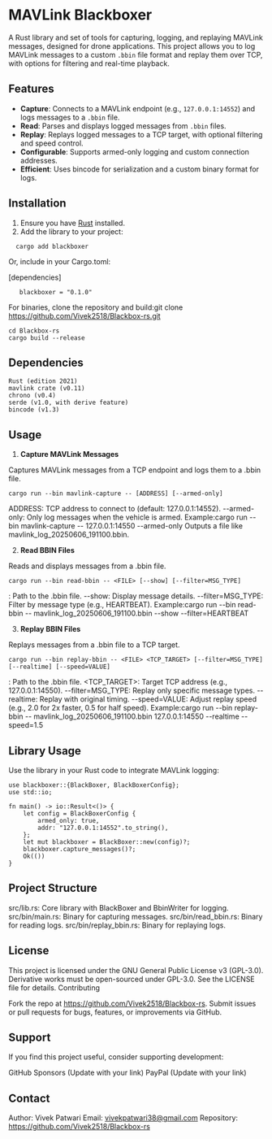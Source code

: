 # MAVLink Blackboxer

A Rust library and set of tools for capturing, logging, and replaying MAVLink messages, designed for drone applications. This project allows you to log MAVLink messages to a custom `.bbin` file format and replay them over TCP, with options for filtering and real-time playback.

## Features
- **Capture**: Connects to a MAVLink endpoint (e.g., `127.0.0.1:14552`) and logs messages to a `.bbin` file.
- **Read**: Parses and displays logged messages from `.bbin` files.
- **Replay**: Replays logged messages to a TCP target, with optional filtering and speed control.
- **Configurable**: Supports armed-only logging and custom connection addresses.
- **Efficient**: Uses bincode for serialization and a custom binary format for logs.

## Installation

1. Ensure you have [Rust](https://www.rust-lang.org/tools/install) installed.
2. Add the library to your project:
 ```
   cargo add blackboxer
```
 Or, include in your Cargo.toml:

[dependencies]

```
   blackboxer = "0.1.0"
```
For binaries, clone the repository and build:git clone https://github.com/Vivek2518/Blackbox-rs.git

```
cd Blackbox-rs
cargo build --release
```



## Dependencies

```
Rust (edition 2021)
mavlink crate (v0.11)
chrono (v0.4)
serde (v1.0, with derive feature)
bincode (v1.3)
```

## Usage
1. **Capture MAVLink Messages**

Captures MAVLink messages from a TCP endpoint and logs them to a .bbin file.
```
cargo run --bin mavlink-capture -- [ADDRESS] [--armed-only]
```

ADDRESS: TCP address to connect to (default: 127.0.0.1:14552).
--armed-only: Only log messages when the vehicle is armed.
Example:cargo run --bin mavlink-capture -- 127.0.0.1:14550 --armed-only
Outputs a file like mavlink_log_20250606_191100.bbin.



2. **Read BBIN Files**

Reads and displays messages from a .bbin file.
```
cargo run --bin read-bbin -- <FILE> [--show] [--filter=MSG_TYPE]
```

<FILE>: Path to the .bbin file.
--show: Display message details.
--filter=MSG_TYPE: Filter by message type (e.g., HEARTBEAT).
Example:cargo run --bin read-bbin -- mavlink_log_20250606_191100.bbin --show --filter=HEARTBEAT



3. **Replay BBIN Files**

Replays messages from a .bbin file to a TCP target.
```
cargo run --bin replay-bbin -- <FILE> <TCP_TARGET> [--filter=MSG_TYPE] [--realtime] [--speed=VALUE]
```

<FILE>: Path to the .bbin file.
<TCP_TARGET>: Target TCP address (e.g., 127.0.0.1:14550).
--filter=MSG_TYPE: Replay only specific message types.
--realtime: Replay with original timing.
--speed=VALUE: Adjust replay speed (e.g., 2.0 for 2x faster, 0.5 for half speed).
Example:cargo run --bin replay-bbin -- mavlink_log_20250606_191100.bbin 127.0.0.1:14550 --realtime --speed=1.5



## Library Usage

Use the library in your Rust code to integrate MAVLink logging:
```
use blackboxer::{BlackBoxer, BlackBoxerConfig};
use std::io;

fn main() -> io::Result<()> {
    let config = BlackBoxerConfig {
        armed_only: true,
        addr: "127.0.0.1:14552".to_string(),
    };
    let mut blackboxer = BlackBoxer::new(config)?;
    blackboxer.capture_messages()?;
    Ok(())
}
```

## Project Structure

src/lib.rs: Core library with BlackBoxer and BbinWriter for logging.
src/bin/main.rs: Binary for capturing messages.
src/bin/read_bbin.rs: Binary for reading logs.
src/bin/replay_bbin.rs: Binary for replaying logs.

## License

This project is licensed under the GNU General Public License v3 (GPL-3.0). Derivative works must be open-sourced under GPL-3.0. See the LICENSE file for details.
Contributing

Fork the repo at https://github.com/Vivek2518/Blackbox-rs.
Submit issues or pull requests for bugs, features, or improvements via GitHub.

## Support

If you find this project useful, consider supporting development:

GitHub Sponsors (Update with your link)
PayPal (Update with your link)

## Contact

Author: Vivek Patwari
Email: vivekpatwari38@gmail.com
Repository: https://github.com/Vivek2518/Blackbox-rs



